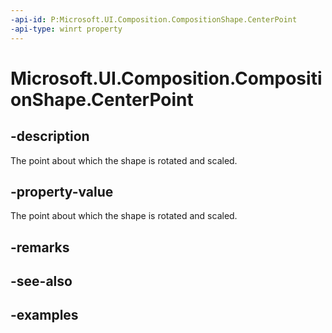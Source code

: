 ```yaml
---
-api-id: P:Microsoft.UI.Composition.CompositionShape.CenterPoint
-api-type: winrt property
---
```


<!-- Property syntax.
public Vector2 CenterPoint { get;  set; }
-->

# Microsoft.UI.Composition.CompositionShape.CenterPoint

## -description

The point about which the shape is rotated and scaled.

## -property-value

The point about which the shape is rotated and scaled.

## -remarks

## -see-also

## -examples

